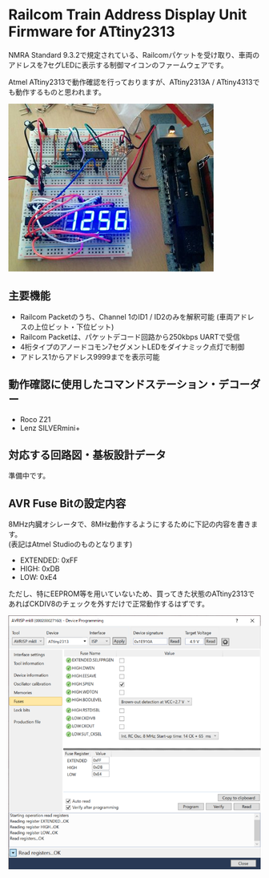 # Railcom Train Address Display Unit Firmware for ATtiny2313

NMRA Standard 9.3.2で規定されている、Railcomパケットを受け取り、車両のアドレスを7セグLEDに表示する制御マイコンのファームウェアです。

Atmel ATtiny2313で動作確認を行っておりますが、ATtiny2313A / ATtiny4313でも動作するものと思われます。

![boardtest](docs/images/board.jpg)

## 主要機能

  * Railcom Packetのうち、Channel 1のID1 / ID2のみを解釈可能 (車両アドレスの上位ビット・下位ビット)
  * Railcom Packetは、パケットデコード回路から250kbps UARTで受信
  * 4桁タイプのアノードコモン7セグメントLEDをダイナミック点灯で制御
  * アドレス1からアドレス9999までを表示可能
  
## 動作確認に使用したコマンドステーション・デコーダー
  * Roco Z21
  * Lenz SILVERmini+
  
## 対応する回路図・基板設計データ

準備中です。

## AVR Fuse Bitの設定内容

8MHz内臓オシレータで、8MHz動作するようにするために下記の内容を書きます。
<br>(表記はAtmel Studioのものとなります)

  * EXTENDED: 0xFF
  * HIGH: 0xDB
  * LOW: 0xE4

ただし、特にEEPROM等を用いていないため、買ってきた状態のATtiny2313であればCKDIV8のチェックを外すだけで正常動作するはずです。

![avr-fuse-screenshot](docs/images/fuse.png)